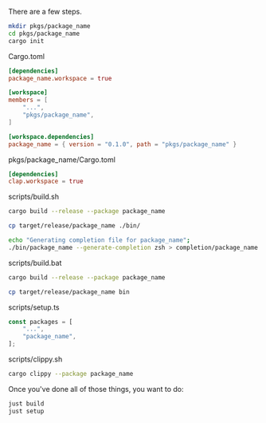 There are a few steps.

```sh
mkdir pkgs/package_name
cd pkgs/package_name
cargo init
```

Cargo.toml
```toml
[dependencies]
package_name.workspace = true

[workspace]
members = [
    "...",
    "pkgs/package_name",
]

[workspace.dependencies]
package_name = { version = "0.1.0", path = "pkgs/package_name" }
```

pkgs/package_name/Cargo.toml
```toml
[dependencies]
clap.workspace = true
```

scripts/build.sh
```sh
cargo build --release --package package_name

cp target/release/package_name ./bin/

echo "Generating completion file for package_name";
./bin/package_name --generate-completion zsh > completion/package_name
```

scripts/build.bat
```sh
cargo build --release --package package_name

cp target/release/package_name bin
```

scripts/setup.ts
```ts
const packages = [
    "...",
    "package_name",
];
```

scripts/clippy.sh
```sh
cargo clippy --package package_name
```

Once you've done all of those things, you want to do:
```sh
just build
just setup
```

